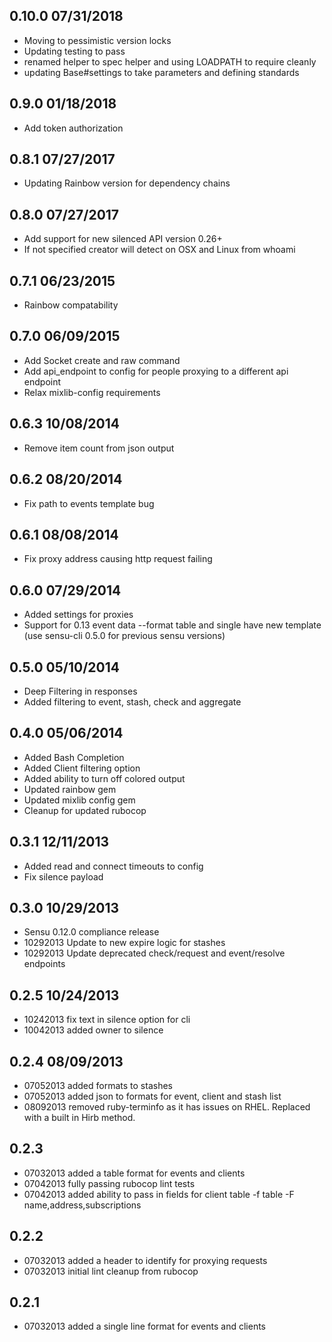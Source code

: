 ## 0.10.0  07/31/2018
* Moving to pessimistic version locks
* Updating testing to pass
* renamed helper to spec helper and using LOADPATH to require cleanly
* updating Base#settings to take parameters and defining standards

## 0.9.0 01/18/2018
* Add token authorization

## 0.8.1 07/27/2017
* Updating Rainbow version for dependency chains

## 0.8.0 07/27/2017
* Add support for new silenced API version 0.26+
* If not specified creator will detect on OSX and Linux from whoami

## 0.7.1 06/23/2015
* Rainbow compatability

## 0.7.0 06/09/2015
* Add Socket create and raw command
* Add api_endpoint to config for people proxying to a different api endpoint
* Relax mixlib-config requirements

## 0.6.3 10/08/2014
* Remove item count from json output

## 0.6.2 08/20/2014
* Fix path to events template bug

## 0.6.1 08/08/2014
* Fix proxy address causing http request failing

## 0.6.0 07/29/2014
* Added settings for proxies
* Support for 0.13 event data --format table and single have new template (use sensu-cli 0.5.0 for previous sensu versions)

## 0.5.0 05/10/2014
* Deep Filtering in responses
* Added filtering to event, stash, check and aggregate

## 0.4.0 05/06/2014
* Added Bash Completion
* Added Client filtering option
* Added ability to turn off colored output
* Updated rainbow gem
* Updated mixlib config gem
* Cleanup for updated rubocop

## 0.3.1 12/11/2013
* Added read and connect timeouts to config
* Fix silence payload

## 0.3.0 10/29/2013
* Sensu 0.12.0 compliance release
* 10292013 Update to new expire logic for stashes
* 10292013 Update deprecated check/request and event/resolve endpoints

## 0.2.5 10/24/2013
* 10242013 fix text in silence option for cli
* 10042013 added owner to silence

## 0.2.4 08/09/2013
* 07052013 added formats to stashes
* 07052013 added json to formats for event, client and stash list
* 08092013 removed ruby-terminfo as it has issues on RHEL.  Replaced with a built in Hirb method.

## 0.2.3
* 07032013 added a table format for events and clients
* 07042013 fully passing rubocop lint tests
* 07042013 added ability to pass in fields for client table -f table -F name,address,subscriptions

## 0.2.2
* 07032013 added a header to identify for proxying requests
* 07032013 initial lint cleanup from rubocop

## 0.2.1
* 07032013 added a single line format for events and clients
